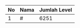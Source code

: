 | No | Nama            | Jumlah Level |
|----|-----------------|--------------|
| 1  | #    |    6251        |
